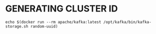# GENERATING CLUSTER ID
```
echo $(docker run --rm apache/kafka:latest /opt/kafka/bin/kafka-storage.sh random-uuid)
```
